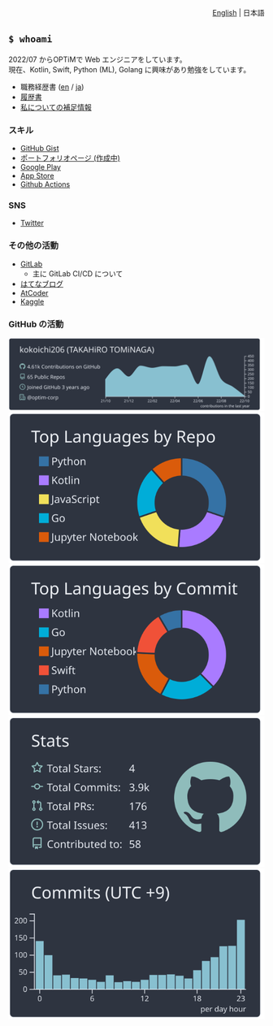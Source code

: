 <p align="right"> 
    <a href="./README.md">English</a> | 日本語
</p>

## `$ whoami`

2022/07 からOPTiMで Web エンジニアをしています。  
現在、Kotlin, Swift, Python (ML), Golang に興味があり勉強をしています。

- 職務経歴書 ([en](./aboutme/work_experience_en.md) / [ja](./aboutme/work_experience.md))
- [履歴書](./aboutme/resume.md)
- [私についての補足情報](./aboutme/)

### スキル

- [GitHub Gist](https://gist.github.com/kokoichi206)
- [ポートフォリオページ (作成中)](https://kokoichi206.github.io/kokoichi-portfolio/)
- [Google Play](https://play.google.com/store/apps/developer?id=Takahiro+Tominaga)
- [App Store](https://apps.apple.com/us/developer/takahiro-tominaga/id1619527887)
- [Github Actions](https://github.com/marketplace?type=actions&query=kokoichi206+)

### SNS

- [Twitter](https://twitter.com/sZfRQcRF6A2kZpJ)

### その他の活動

- [GitLab](https://gitlab.com/kokoichi206)
  - 主に GitLab CI/CD について
- [はてなブログ](https://koko206.hatenablog.com/archive)
- [AtCoder](https://atcoder.jp/users/kokoichi26)
- [Kaggle](https://www.kaggle.com/kokoichi)

### GitHub の活動

[![](https://raw.githubusercontent.com/kokoichi206/kokoichi206/main/profile-summary-card-output/nord_dark/0-profile-details.svg)](https://github.com/vn7n24fzkq/github-profile-summary-cards)
[![](https://raw.githubusercontent.com/kokoichi206/kokoichi206/main/profile-summary-card-output/nord_dark/1-repos-per-language.svg)](https://github.com/vn7n24fzkq/github-profile-summary-cards) [![](https://raw.githubusercontent.com/kokoichi206/kokoichi206/main/profile-summary-card-output/nord_dark/2-most-commit-language.svg)](https://github.com/vn7n24fzkq/github-profile-summary-cards)
[![](https://raw.githubusercontent.com/kokoichi206/kokoichi206/main/profile-summary-card-output/nord_dark/3-stats.svg)](https://github.com/vn7n24fzkq/github-profile-summary-cards) [![](https://raw.githubusercontent.com/kokoichi206/kokoichi206/main/profile-summary-card-output/nord_dark/4-productive-time.svg)](https://github.com/vn7n24fzkq/github-profile-summary-cards)
